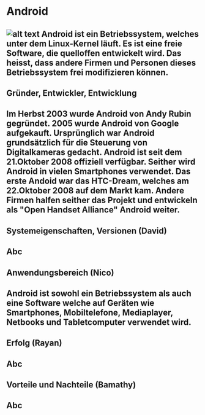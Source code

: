 # Android
![alt text](http://dc942d419843af05523b-ff74ae13537a01be6cfec5927837dcfe.r14.cf1.rackcdn.com/wp-content/uploads/Android-logo.png)
Android ist ein Betriebssystem, welches unter dem Linux-Kernel läuft. Es ist eine freie Software, die quelloffen entwickelt wird. Das heisst, dass andere Firmen und Personen dieses Betriebssystem frei modifizieren können.
---
## Gründer, Entwickler, Entwicklung
Im Herbst 2003 wurde Android von Andy Rubin gegründet. 2005 wurde Android von Google aufgekauft. Ursprünglich war Android grundsätzlich für die Steuerung von Digitalkameras gedacht. Android ist seit dem 21.Oktober 2008 offiziell verfügbar. Seither wird Android in vielen Smartphones verwendet. Das erste Andoid war das HTC-Dream, welches am 22.Oktober 2008 auf dem Markt kam. Andere Firmen halfen seither das Projekt und entwickeln als "Open Handset Alliance" Android weiter.
---
## Systemeigenschaften, Versionen (David)
Abc
---
## Anwendungsbereich (Nico)
Android ist sowohl ein Betriebssystem als auch eine Software welche auf Geräten wie Smartphones, Mobiltelefone, Mediaplayer, Netbooks und Tabletcomputer verwendet wird.
---
## Erfolg (Rayan)
Abc
---
## Vorteile und Nachteile (Bamathy)
Abc
---
